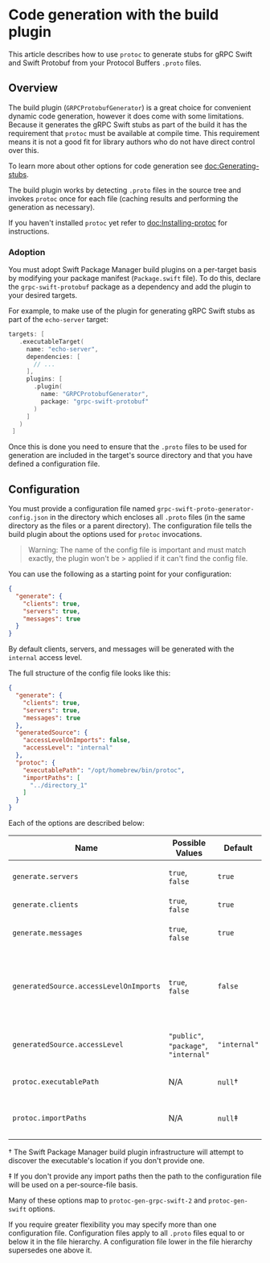 # Code generation with the build plugin

This article describes how to use `protoc` to generate stubs for gRPC Swift and
Swift Protobuf from your Protocol Buffers `.proto` files.

## Overview

The build plugin (`GRPCProtobufGenerator`) is a great choice for convenient
dynamic code generation, however it does come with some limitations. Because it
generates the gRPC Swift stubs as part of the build it has the requirement that
`protoc` must be available at compile time. This requirement means it is not a
good fit for library authors who do not have direct control over this.

To learn more about other options for code generation see <doc:Generating-stubs>.

The build plugin works by detecting `.proto` files in the source tree and
invokes `protoc` once for each file (caching results and performing the
generation as necessary).

If you haven't installed `protoc` yet refer to <doc:Installing-protoc> for
instructions.

### Adoption

You must adopt Swift Package Manager build plugins on a per-target basis by
modifying your package manifest (`Package.swift` file). To do this, declare the
`grpc-swift-protobuf` package as a dependency and add the plugin to your desired
targets.

For example, to make use of the plugin for generating gRPC Swift stubs as part
of the `echo-server` target:

```swift
targets: [
   .executableTarget(
     name: "echo-server",
     dependencies: [
       // ...
     ],
     plugins: [
       .plugin(
         name: "GRPCProtobufGenerator",
         package: "grpc-swift-protobuf"
       )
     ]
   )
 ]
```

Once this is done you need to ensure that the `.proto` files to be used for
generation are included in the target's source directory and that you have
defined a configuration file.

## Configuration

You must provide a configuration file named
`grpc-swift-proto-generator-config.json` in the directory which encloses all
`.proto` files (in the same directory as the files or a parent directory). The
configuration file tells the build plugin about the options used for `protoc`
invocations.

> Warning:
> The name of the config file is important and must match exactly, the
> plugin won't be > applied if it can't find the config file.

You can use the following as a starting point for your configuration:

```json
{
  "generate": {
    "clients": true,
    "servers": true,
    "messages": true
  }
}
```

By default clients, servers, and messages will be generated with the `internal`
access level.

The full structure of the config file looks like this:

```json
{
  "generate": {
    "clients": true,
    "servers": true,
    "messages": true
  },
  "generatedSource": {
    "accessLevelOnImports": false,
    "accessLevel": "internal"
  },
  "protoc": {
    "executablePath": "/opt/homebrew/bin/protoc",
    "importPaths": [
      "../directory_1"
    ]
  }
}
```

Each of the options are described below:

| Name                                   | Possible Values                            | Default      | Description                                         |
|----------------------------------------|--------------------------------------------|--------------|-----------------------------------------------------|
| `generate.servers`                     | `true`, `false`                            | `true`       | Generate server stubs                               |
| `generate.clients`                     | `true`, `false`                            | `true`       | Generate client stubs                               |
| `generate.messages`                    | `true`, `false`                            | `true`       | Generate message stubs                              |
| `generatedSource.accessLevelOnImports` | `true`, `false`                            | `false`      | Whether imports should have explicit access levels  |
| `generatedSource.accessLevel`          | `"public"`, `"package"`, `"internal"`      | `"internal"` | Access level for generated stubs                    |
| `protoc.executablePath`                | N/A                                        | `null`†      | Path to the `protoc` executable                     |
| `protoc.importPaths`                   | N/A                                        | `null`‡      | Import paths passed to `protoc`                     |

† The Swift Package Manager build plugin infrastructure will attempt to discover
the executable's location if you don't provide one.

‡ If you don't provide any import paths then the path to the configuration file
will be used on a per-source-file basis.

Many of these options map to `protoc-gen-grpc-swift-2` and `protoc-gen-swift`
options.

If you require greater flexibility you may specify more than one configuration
file. Configuration files apply to all `.proto` files equal to or below it in
the file hierarchy. A configuration file lower in the file hierarchy supersedes
one above it.
